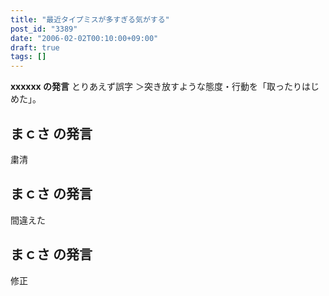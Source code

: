 ```yaml
---
title: "最近タイプミスが多すぎる気がする"
post_id: "3389"
date: "2006-02-02T00:10:00+09:00"
draft: true
tags: []
---
```



**xxxxxx の発言** 
とりあえず誤字 ＞突き放すような態度・行動を「取ったりはじめた」。
## まｃさ の発言
粛清
## まｃさ の発言
間違えた
## まｃさ の発言
修正
